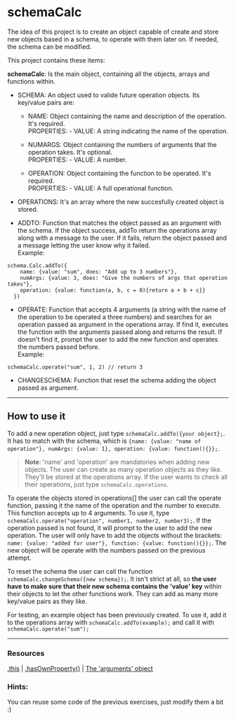 # schemaCalc

The idea of this project is to create an object capable of create and store new objects based in a schema, to operate with them later on. If needed, the schema can be modified.

This project contains these items:

**schemaCalc**: Is the main object, containing all the objects, arrays and functions within.

+ SCHEMA: An object used to valide future operation objects. Its key/value pairs are:  
    * NAME: Object containing the name and description of the operation. It's required.  
      PROPERTIES:  - VALUE: A string indicating the name of the operation.  

    * NUMARGS: Object containing the numbers of arguments that the operation takes. It's optional.  
       PROPERTIES:  - VALUE: A number.  

    * OPERATION: Object containing the function to be operated. It's required.  
       PROPERTIES: - VALUE: A full operational function.

+ OPERATIONS: It's an array where the new succesfully created object is stored.

+ ADDTO: Function that matches the object passed as an argument with the schema. If the object success, addTo return the operations array along with a message to the user. If it fails, return the object passed and a message letting the user know why it failed.  
Example:   

```
schema.Calc.addTo({
    name: {value: "sum", does: "Add up to 3 numbers"},
    numArgs: {value: 3, does: "Give the numbers of args that operation takes"},
    operation: {value: function(a, b, c = 0){return a + b + c}}
  })
```

+ OPERATE: Function that accepts 4 arguments (a string with the name of the operation to be operated a three numbers) and searches for an operation passed as argument in the operations array. If find it, executes the function with the arguments passed along and returns the result. If doesn't find it, prompt the user to add the new function and operates the numbers passed before.  
Example:

```
schemaCalc.operate("sum", 1, 2) // return 3
```

+ CHANGESCHEMA: Function that reset the schema adding the object passed as argument.

---



## How to use it

To add a new operation object, just type `schemaCalc.addTo({your object};`. It has to match with the schema, which is `{name: {value: "name of operation"}, numArgs: {value: 1}, operation: {value: function(){}};`.

> **Note**: 'name' and 'operation' are mandatories when adding new objects.
The user can create as many operation objects as they like. They'll be stored at the operations array. If the user wants to check all their operations, just type `schemaCalc.operations`.

To operate the objects stored in operations[] the user can call the operate function, passing it the name of the operation and the number to execute. This function accepts up to 4 arguments. To use it, type `schemaCalc.operate("operation", number1, number2, number3);`. If the operation passed is not found, it will prompt to the user to add the new operation. The user will only have to add the objects without the brackets: `name: {value: "added for user"}, function: {value: function(){}};`. The new object will be operate with the numbers passed on the previous attempt.

To reset the schema the user can call the function `schemaCalc.changeSchema({new schema});`. It isn't strict at all, so **the user have to make sure that their new schema contains the 'value' key** within their objects to let the other functions work. They can add as many more key/value pairs as they like.

For testing, an example object has been previously created. To use it, add it to the operations array with `schemaCalc.addTo(example);` and call it with `schemaCalc.operate("sum");`

 ---

### Resources

[.this](https://developer.mozilla.org/en-US/docs/Web/JavaScript/Reference/Operators/this) | [.hasOwnProperty()](https://developer.mozilla.org/en/docs/Web/JavaScript/Reference/Global_Objects/Object/hasOwnProperty) | [The 'arguments' object](https://javascriptweblog.wordpress.com/2011/01/18/javascripts-arguments-object-and-beyond/)

### Hints:
You can reuse some code of the previous exercises, just modify them a bit :)
